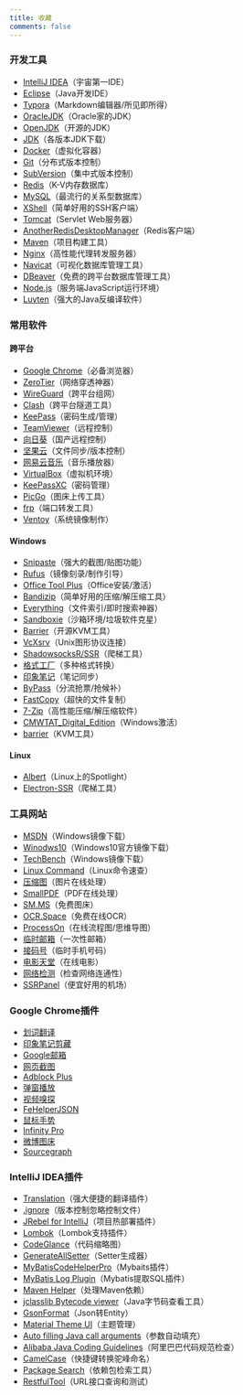 ```yaml
---
title: 收藏
comments: false
---
```


### 开发工具

- [IntelliJ IDEA](https://www.jetbrains.com/idea/)（宇宙第一IDE）
- [Eclipse](https://www.eclipse.org/)（Java开发IDE）
- [Typora](https://www.typora.io/)（Markdown编辑器/所见即所得）
- [OracleJDK](https://www.oracle.com/cn/java/technologies/javase-downloads.html)（Oracle家的JDK）
- [OpenJDK](https://openjdk.java.net/)（开源的JDK）
- [JDK](https://www.injdk.cn/)（各版本JDK下载）
- [Docker](https://www.docker.com/)（虚拟化容器）
- [Git](https://git-scm.com/)（分布式版本控制）
- [SubVersion](https://subversion.apache.org/)（集中式版本控制）
- [Redis](https://redis.io/)（K-V内存数据库）
- [MySQL](https://www.mysql.com/)（最流行的关系型数据库）
- [XShell](https://www.netsarang.com/zh/xshell/)（简单好用的SSH客户端）
- [Tomcat](http://tomcat.apache.org/)（Servlet Web服务器）
- [AnotherRedisDesktopManager](https://github.com/qishibo/AnotherRedisDesktopManager)（Redis客户端）
- [Maven](https://maven.apache.org/)（项目构建工具）
- [Nginx](https://nginx.org/)（高性能代理转发服务器）
- [Navicat](https://www.navicat.com/)（可视化数据库管理工具）
- [DBeaver](https://dbeaver.io/)（免费的跨平台数据库管理工具）
- [Node.js](https://nodejs.org/)（服务端JavaScript运行环境）
- [Luyten](https://github.com/deathmarine/Luyten/)（强大的Java反编译软件）

### 常用软件

#### 跨平台

- [Google Chrome](https://www.google.com/intl/zh-CN/chrome/)（必备浏览器）
- [ZeroTier](https://www.zerotier.com/)（网络穿透神器）
- [WireGuard](https://www.wireguard.com/)（跨平台组网）
- [Clash](https://github.com/Dreamacro/clash)（跨平台隧道工具）
- [KeePass](https://keepass.info/)（密码生成/管理）
- [TeamViewer](https://www.teamviewer.cn/)（远程控制）
- [向日葵](https://sunlogin.oray.com/download/)（国产远程控制）
- [坚果云](https://www.jianguoyun.com/)（文件同步/版本控制）
- [网易云音乐](https://music.163.com/)（音乐播放器）
- [VirtualBox](https://www.virtualbox.org/)（虚拟机环境）
- [KeePassXC](https://keepassxc.org/)（密码管理）
- [PicGo](https://github.com/Molunerfinn/PicGo/)（图床上传工具）
- [frp](https://github.com/fatedier/frp/)（端口转发工具）
- [Ventoy](https://github.com/ventoy/Ventoy/)（系统镜像制作）

#### Windows

- [Snipaste](https://zh.snipaste.com/)（强大的截图/贴图功能）
- [Rufus](https://rufus.ie/)（镜像刻录/制作引导）
- [Office Tool Plus](https://otp.landian.vip/zh-cn/)（Office安装/激活）
- [Bandizip](https://cn.bandisoft.com/bandizip/)（简单好用的压缩/解压缩工具）
- [Everything](https://www.voidtools.com/zh-cn/)（文件索引/即时搜索神器）
- [Sandboxie](https://www.sandboxie.com/)（沙箱环境/垃圾软件克星）
- [Barrier](https://github.com/debauchee/barrier)（开源KVM工具）
- [VcXsrv](https://sourceforge.net/projects/vcxsrv/)（Unix图形协议连接）
- [ShadowsocksR/SSR](https://github.com/shadowsocksrr/shadowsocksr-csharp/)（爬梯工具）
- [格式工厂](http://www.pcgeshi.com/)（多种格式转换）
- [印象笔记](https://www.yinxiang.com/)（笔记同步）
- [ByPass](https://www.bypass.cn/)（分流抢票/抢候补）
- [FastCopy](https://fastcopy.jp/en/)（超快的文件复制）
- [7-Zip](https://www.7-zip.org/)（高性能压缩/解压缩软件）
- [CMWTAT_Digital_Edition](https://github.com/TGSAN/CMWTAT_Digital_Edition/)（Windows激活）
- [barrier](https://github.com/debauchee/barrier/)（KVM工具）

#### Linux

- [Albert](https://albertlauncher.github.io/)（Linux上的Spotlight）
- [Electron-SSR](https://github.com/shadowsocksrr/electron-ssr/)（爬梯工具）

### 工具网站

- [MSDN](https://msdn.itellyou.cn/)（Windows镜像下载）
- [Winodws10](https://www.microsoft.com/zh-cn/software-download/windows10)（Windows10官方镜像下载）
- [TechBench](https://tb.rg-adguard.net/)（Windows镜像下载）
- [Linux Command](https://wangchujiang.com/linux-command/)（Linux命令速查）
- [压缩图](https://www.yasuotu.com/)（图片在线处理）
- [SmallPDF](https://smallpdf.com/cn/)（PDF在线处理）
- [SM.MS](https://sm.ms/)（免费图床）
- [OCR.Space](http://ocr.space/)（免费在线OCR）
- [ProcessOn](https://www.processon.com/)（在线流程图/思维导图）
- [临时邮箱](https://linshiyouxiang.net/)（一次性邮箱）
- [接码号](https://jiemahao.com/)（临时手机号码）
- [电影天堂](http://www.btbtdy.me/)（在线电影）
- [网络检测](https://ip.skk.moe/)（检查网络连通性）
- [SSRPanel](https://dolphincloud.cc/)（便宜好用的机场）

### Google Chrome插件

- [划词翻译](https://chrome.google.com/webstore/detail/%E5%88%92%E8%AF%8D%E7%BF%BB%E8%AF%91/ikhdkkncnoglghljlkmcimlnlhkeamad)
- [印象笔记剪藏](https://chrome.google.com/webstore/detail/evernote-web-clipper/pioclpoplcdbaefihamjohnefbikjilc)
- [Google邮箱](https://chrome.google.com/webstore/detail/google-mail-checker/mihcahmgecmbnbcchbopgniflfhgnkff)
- [网页截图](https://chrome.google.com/webstore/detail/awesome-screenshot-screen/nlipoenfbbikpbjkfpfillcgkoblgpmj)
- [Adblock Plus](https://chrome.google.com/webstore/detail/adblock-plus-free-ad-bloc/cfhdojbkjhnklbpkdaibdccddilifddb)
- [弹窗播放](https://chrome.google.com/webstore/detail/separate-window/cbgkkbaghihhnaeabfcmmglhnfkfnpon)
- [视频嗅探](https://chrome.google.com/webstore/detail/flash-video-downloader/aiimdkdngfcipjohbjenkahhlhccpdbc)
- [FeHelperJSON](https://chrome.google.com/webstore/detail/fehelperjson/pkgccpejnmalmdinmhkkfafefagiiiad)
- [鼠标手势](https://chrome.google.com/webstore/detail/crxmouse-chrome-gestures/jlgkpaicikihijadgifklkbpdajbkhjo)
- [Infinity Pro](https://chrome.google.com/webstore/detail/infinity-new-tab-pro/nnnkddnnlpamobajfibfdgfnbcnkgngh)
- [微博图床](https://chrome.google.com/webstore/detail/%E5%BE%AE%E5%8D%9A%E5%9B%BE%E5%BA%8A/pinjkilghdfhnkibhcangnpmcpdpmehk)
- [Sourcegraph](https://chrome.google.com/webstore/detail/sourcegraph/dgjhfomjieaadpoljlnidmbgkdffpack)

### IntelliJ IDEA插件

- [Translation](https://plugins.jetbrains.com/plugin/8579-translation)（强大便捷的翻译插件）
- [.ignore](https://plugins.jetbrains.com/plugin/7495--ignore)（版本控制忽略控制文件）
- [JRebel for IntelliJ](https://plugins.jetbrains.com/plugin/4441-jrebel-for-intellij)（项目热部署插件）
- [Lombok](https://plugins.jetbrains.com/plugin/6317-lombok)（Lombok支持插件）
- [CodeGlance](https://plugins.jetbrains.com/plugin/7275-codeglance)（代码缩略图）
- [GenerateAllSetter](https://plugins.jetbrains.com/plugin/9360-generateallsetter)（Setter生成器）
- [MyBatisCodeHelperPro](https://plugins.jetbrains.com/plugin/9837-mybatiscodehelperpro)（Mybaits插件）
- [MyBatis Log Plugin](https://plugins.jetbrains.com/plugin/10065-mybatis-log-plugin)（Mybatis提取SQL插件）
- [Maven Helper](https://plugins.jetbrains.com/plugin/7179-maven-helper)（处理Maven依赖）
- [jclasslib Bytecode viewer](https://plugins.jetbrains.com/plugin/9248-jclasslib-bytecode-viewer)（Java字节码查看工具）
- [GsonFormat](https://plugins.jetbrains.com/plugin/7654-gsonformat)（Json转Entity）
- [Material Theme UI](https://plugins.jetbrains.com/plugin/8006-material-theme-ui)（主题管理）
- [Auto filling Java call arguments](https://plugins.jetbrains.com/plugin/8638-auto-filling-java-call-arguments)（参数自动填充）
- [Alibaba Java Coding Guidelines](https://plugins.jetbrains.com/plugin/10046-alibaba-java-coding-guidelines)（阿里巴巴代码规范检查）
- [CamelCase](https://plugins.jetbrains.com/plugin/7160-camelcase)（快捷键转换驼峰命名）
- [Package Search](https://plugins.jetbrains.com/plugin/12507-package-search)（依赖包检索工具）
- [RestfulTool](https://plugins.jetbrains.com/plugin/14280-restfultool)（URL接口查询和测试）